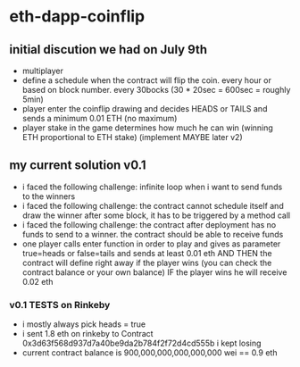 # eth-dapp-coinflip

## initial discution we had on July 9th 

* multiplayer
* define a schedule when the contract will flip the coin. every hour or based on block number. every 30bocks (30 * 20sec = 600sec = roughly 5min)
* player enter the coinflip drawing and decides HEADS or TAILS and sends a minimum 0.01 ETH (no maximum)
* player stake in the game determines how much he can win (winning ETH proportional to ETH stake) (implement MAYBE later v2)

## my current solution v0.1

* i faced the following challenge: infinite loop when i want to send funds to the winners
* i faced the following challenge: the contract cannot schedule itself and draw the winner after some block, it has to be triggered by a method call
* i faced the following challenge: the contract after deployment has no funds to send to a winner. the contract should be able to receive funds
* one player calls enter function in order to play and gives as parameter true=heads or false=tails and sends at least 0.01 eth AND THEN the contract will define right away if the player wins (you can check the contract balance or your own balance) IF the player wins he will receive 0.02 eth

### v0.1 TESTS on Rinkeby

* i mostly always pick heads = true
* i sent 1.8 eth on rinkeby to Contract 0x3d63f568d937d7a40be9da2b784f2f72d4cd555b  i kept losing
* current contract balance is 900,000,000,000,000,000 wei == 0.9 eth
